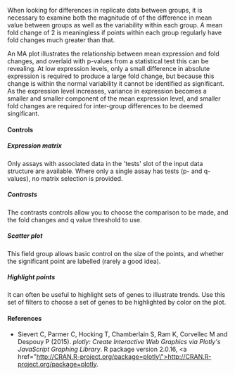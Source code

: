 When looking for differences in replicate data between groups, it is necessary to examine both the magnitude of of the difference in mean value between groups as well as the variability within each group. A mean fold change of 2 is meaningless if points within each group regularly have fold changes much greater than that. 

An MA plot illustrates the relationship between mean expression and fold changes, and overlaid with p-values from a statistical test this can be revealing. At low expression levels, only a small difference in absolute expression is required to produce a large fold change, but because this change is within the normal variability it cannot be identified as significant. As the expression level increases, variance in expression becomes a smaller and smaller component of the mean expression level, and smaller fold changes are required for inter-group differences to be deemed singificant. 

#### Controls

##### Expression matrix

Only assays with associated data in the 'tests' slot of the input data structure are available. Where only a single assay has tests (p- and q- values), no matrix selection is provided.

##### Contrasts

The contrasts controls allow you to choose the comparison to be made, and the fold changes and q value threshold to use. 

##### Scatter plot

This field group allows basic control on the size of the points, and whether the significant point are labelled (rarely a good idea).

##### Highlight points

It can often be useful to highlight sets of genes to illustrate trends. Use this set of filters to choose a set of genes to be highlighted by color on the plot.

#### References

* Sievert C, Parmer C, Hocking T, Chamberlain S, Ram K, Corvellec M and Despouy P (2015). <em>plotly: Create Interactive Web Graphics via Plotly's JavaScript Graphing Library</em>. R package version 2.0.16, <a href=\"http://CRAN.R-project.org/package=plotly\">http://CRAN.R-project.org/package=plotly</a>.
